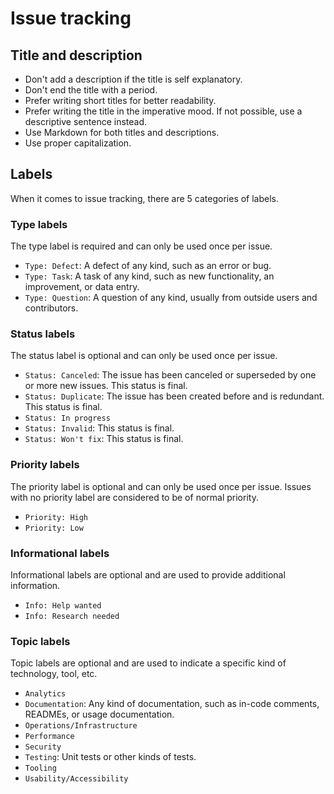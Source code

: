 # Issue tracking

## Title and description

- Don't add a description if the title is self explanatory.
- Don't end the title with a period.
- Prefer writing short titles for better readability.
- Prefer writing the title in the imperative mood. If not possible, use a descriptive sentence instead.
- Use Markdown for both titles and descriptions.
- Use proper capitalization.

## Labels

When it comes to issue tracking, there are 5 categories of labels.

### Type labels

The type label is required and can only be used once per issue.

- `Type: Defect`: A defect of any kind, such as an error or bug.
- `Type: Task`: A task of any kind, such as new functionality, an improvement, or data entry.
- `Type: Question`: A question of any kind, usually from outside users and contributors.

### Status labels

The status label is optional and can only be used once per issue.

- `Status: Canceled`: The issue has been canceled or superseded by one or more new issues. This status is final.
- `Status: Duplicate`: The issue has been created before and is redundant. This status is final.
- `Status: In progress`
- `Status: Invalid`: This status is final.
- `Status: Won't fix`: This status is final.

### Priority labels

The priority label is optional and can only be used once per issue. Issues with no priority label are considered to be of normal priority.

- `Priority: High`
- `Priority: Low`

### Informational labels

Informational labels are optional and are used to provide additional information.

- `Info: Help wanted`
- `Info: Research needed`

### Topic labels

Topic labels are optional and are used to indicate a specific kind of technology, tool, etc.

- `Analytics`
- `Documentation`: Any kind of documentation, such as in-code comments, READMEs, or usage documentation.
- `Operations/Infrastructure`
- `Performance`
- `Security`
- `Testing`: Unit tests or other kinds of tests.
- `Tooling`
- `Usability/Accessibility`
